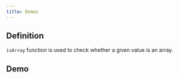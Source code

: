 ```yaml
---
title: Demos
---
```


## Definition

 `isArray` function is used to check whether a given value is an array.

## Demo

<code src="./demo.tsx"></code>
